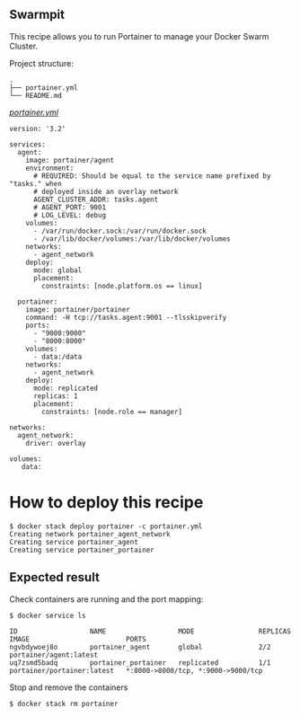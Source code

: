 ## Swarmpit 
This recipe allows you to run Portainer to manage your Docker Swarm Cluster.

Project structure:
```
.
├── portainer.yml
└── README.md
```

[_portainer.yml_](portainer.yml)
``` 
version: '3.2'

services:
  agent:
    image: portainer/agent
    environment:
      # REQUIRED: Should be equal to the service name prefixed by "tasks." when
      # deployed inside an overlay network
      AGENT_CLUSTER_ADDR: tasks.agent
      # AGENT_PORT: 9001
      # LOG_LEVEL: debug
    volumes:
      - /var/run/docker.sock:/var/run/docker.sock
      - /var/lib/docker/volumes:/var/lib/docker/volumes
    networks:
      - agent_network
    deploy:
      mode: global
      placement:
        constraints: [node.platform.os == linux]

  portainer:
    image: portainer/portainer
    command: -H tcp://tasks.agent:9001 --tlsskipverify
    ports:
      - "9000:9000"
      - "8000:8000"
    volumes:
      - data:/data
    networks:
      - agent_network
    deploy:
      mode: replicated
      replicas: 1
      placement:
        constraints: [node.role == manager]

networks:
  agent_network:
    driver: overlay

volumes:
   data:

```
# How to deploy this recipe

```
$ docker stack deploy portainer -c portainer.yml
Creating network portainer_agent_network
Creating service portainer_agent
Creating service portainer_portainer
```

## Expected result

Check containers are running and the port mapping:

```
$ docker service ls

ID                  NAME                  MODE                REPLICAS            IMAGE                        PORTS
ngvbdywoej8o        portainer_agent       global              2/2                 portainer/agent:latest
uq7zsmd5badq        portainer_portainer   replicated          1/1                 portainer/portainer:latest   *:8000->8000/tcp, *:9000->9000/tcp

```

Stop and remove the containers

```
$ docker stack rm portainer
```
